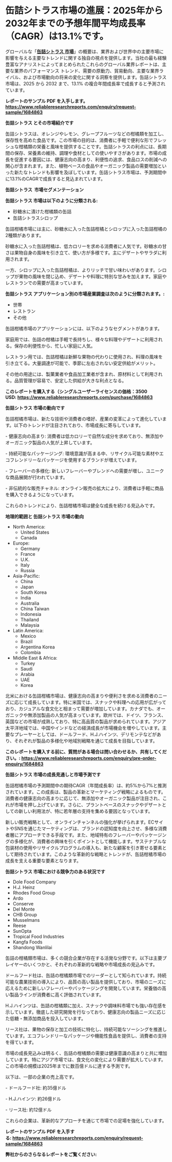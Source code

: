 <p><h1>缶詰シトラス市場の進展：2025年から2032年までの予想年間平均成長率（CAGR）は13.1%です。</h1></p><p>グローバルな「<a href="https://www.reliableresearchreports.com/canned-citrus-r1684863?utm_campaign=107&utm_medium=6&utm_source=Github&utm_content=ia&utm_term=17042025&utm_id=canned-citrus"><strong>缶詰シトラス 市場</strong></a>」の概要は、業界および世界中の主要市場に影響を与える主要なトレンドに関する独自の視点を提供します。当社の最も経験豊富なアナリストによってまとめられたこれらのグローバル業界レポートは、主要な業界のパフォーマンス トレンド、需要の原動力、貿易動向、主要な業界ライバル、および市場動向の将来の変化に関する洞察を提供します。缶詰シトラス 市場は、2025 から 2032 まで、13.1% の複合年間成長率で成長すると予測されています。</p>
<p><strong>レポートのサンプル PDF を入手します。</strong><strong><a href="https://www.reliableresearchreports.com/enquiry/request-sample/1684863?utm_campaign=107&utm_medium=6&utm_source=Github&utm_content=ia&utm_term=17042025&utm_id=canned-citrus">https://www.reliableresearchreports.com/enquiry/request-sample/1684863</a></strong></p>
<p><strong>缶詰シトラス とその市場紹介です</strong></p>
<p><p>缶詰シトラスは、オレンジやレモン、グレープフルーツなどの柑橘類を加工し、保存性を高めた食品です。この市場の目的は、消費者に手軽で便利な形でフレッシュな柑橘類の栄養と風味を提供することです。缶詰シトラスの利点には、長期間の保存、栄養素の維持、調理や食材としての使いやすさがあります。市場の成長を促進する要因には、健康志向の高まり、利便性の追求、食品ロスの削減への関心が含まれます。また、植物ベースの食品やオーガニック製品の需要増加といった新たなトレンドも影響を及ぼしています。缶詰シトラス市場は、予測期間中に13.1%のCAGRで成長すると見込まれています。</p><strong><a href="|AUTHORITHY_DOMAIN_URL|?utm_campaign=107&utm_medium=6&utm_source=Github&utm_content=ia&utm_term=17042025&utm_id=canned-citrus"></a></strong></p>
<p><strong>缶詰シトラス&nbsp;</strong><strong>&nbsp;市場セグメンテーション</strong></p>
<p><strong>缶詰シトラス 市場は以下のように分類される:</strong>&nbsp;</p>
<p><ul><li>砂糖水に漬けた柑橘類の缶詰</li><li>缶詰シトラスシロップ</li></ul></p>
<p><p>缶詰柑橘市場には主に、砂糖水に入った缶詰柑橘とシロップに入った缶詰柑橘の2種類があります。</p><p>砂糖水に入った缶詰柑橘は、低カロリーを求める消費者に人気です。砂糖水の甘さは果物自身の風味を引き立て、使い方が多様です。主にデザートやサラダに利用されます。</p><p>一方、シロップに入った缶詰柑橘は、よりリッチで甘い味わいがあります。シロップが果物の風味を閉じ込め、デザートや料理に特別な甘みを加えます。家庭やレストランでの需要が高まっています。</p></p>
<p><strong> 缶詰シトラス アプリケーション別の市場産業調査は次のように分類されます。:</strong></p>
<p><ul><li>世帯</li><li>レストラン</li><li>その他</li></ul></p>
<p><p>缶詰柑橘市場のアプリケーションには、以下のようなセグメントがあります。</p><p>家庭用では、缶詰の柑橘は手軽で長持ちし、様々な料理やデザートに利用される。保存の利便性から、忙しい家庭に人気。</p><p>レストラン用では、缶詰柑橘は新鮮な果物の代わりに使用され、料理の風味を引き立てる。大量調達が可能で、季節に左右されない安定供給がメリット。</p><p>その他の用途には、製菓業者や食品加工業者が含まれ、原材料として利用される。品質管理が容易で、安定した供給が大きな利点となる。</p></p>
<p><strong>このレポートを購入する（シングルユーザーライセンスの価格：3500 USD:</strong><strong>&nbsp;<a href="https://www.reliableresearchreports.com/purchase/1684863?utm_campaign=107&utm_medium=6&utm_source=Github&utm_content=ia&utm_term=17042025&utm_id=canned-citrus">https://www.reliableresearchreports.com/purchase/1684863</a></strong></p>
<p><strong>缶詰シトラス 市場の動向です</strong></p>
<p><p>缶詰柑橘市場は、新たな技術や消費者の嗜好、産業の変革によって進化しています。以下のトレンドが注目されており、市場成長に寄与しています。</p><p>- 健康志向の高まり: 消費者は低カロリーで自然な成分を求めており、無添加やオーガニック製品の人気が上昇しています。</p><p>- 持続可能なパッケージング: 環境意識が高まる中、リサイクル可能な素材やエコフレンドリーなパッケージを使用するブランドが増えています。</p><p>- フレーバーの多様化: 新しいフレーバーやブレンドへの需要が増し、ユニークな商品展開が行われています。</p><p>- 非伝統的な販売チャネル: オンライン販売の拡大により、消費者は手軽に商品を購入できるようになっています。</p><p>これらのトレンドにより、缶詰柑橘市場は健全な成長を続ける見込みです。</p></p>
<p><strong>地理的範囲と 缶詰シトラス 市場の動向</strong></p>
<p><ul>
    <li>
        North America:
        <ul>
            <li>United States</li>
            <li>Canada</li>
        </ul>
    </li>
    <li>
        Europe:
        <ul>
            <li>Germany</li>
            <li>France</li>
            <li>U.K.</li>
            <li>Italy</li>
            <li>Russia</li>
        </ul>
    </li>
    <li>
        Asia-Pacific:
        <ul>
            <li>China</li>
            <li>Japan</li>
            <li>South Korea</li>
            <li>India</li>
            <li>Australia</li>
            <li>China Taiwan</li>
            <li>Indonesia</li>
            <li>Thailand</li>
            <li>Malaysia</li>
        </ul>
    </li>
    <li>
        Latin America:
        <ul>
            <li>Mexico</li>
            <li>Brazil</li>
            <li>Argentina Korea</li>
            <li>Colombia</li>
        </ul>
    </li>
    <li>
        Middle East & Africa:
        <ul>
            <li>Turkey</li>
            <li>Saudi</li>
            <li>Arabia</li>
            <li>UAE</li>
            <li>Korea</li>
        </ul>
    </li>
    </ul></p>
<p><p>北米における缶詰柑橘市場は、健康志向の高まりや便利さを求める消費者のニーズに応じて成長しています。特に米国では、スナックや料理への応用が広がっており、カジュアルな食文化と相まって需要が増加しています。カナダでも、オーガニックや無添加製品の人気が高まっています。欧州では、ドイツ、フランス、英国などの市場が成熟しており、特に高品質の製品が求められています。アジア太平洋地域では、中国やインドなどの経済成長が市場機会を増やしています。主要なプレーヤーとしては、ドールフード、H.J.ハインツ、デリモンテなどがあり、それぞれが製品の多様化や地域別戦略を通じて成長を目指しています。</p></p>
<p><strong>このレポートを購入する前に、質問がある場合は問い合わせるか、共有してください。:&nbsp;<a href="https://www.reliableresearchreports.com/enquiry/pre-order-enquiry/1684863?utm_campaign=107&utm_medium=6&utm_source=Github&utm_content=ia&utm_term=17042025&utm_id=canned-citrus">https://www.reliableresearchreports.com/enquiry/pre-order-enquiry/1684863</a></strong></p>
<p><strong>缶詰シトラス 市場の成長見通しと市場予測です</strong></p>
<p><p>缶詰柑橘市場の予測期間中の期待CAGR（年間成長率）は、約5%から7%と推測されています。この成長は、製品の革新とマーケティング戦略によるものです。消費者の健康志向の高まりに応じて、無添加やオーガニック製品が注目され、これが市場を押し上げています。さらに、プラントベースのスナックやデザートとしての新しい利用法が、特に若年層の支持を集める要因となっています。</p><p>新しい販売戦略として、オンラインチャンネルの強化が挙げられます。ECサイトやSNSを通じたマーケティングは、ブランドの認知度を向上させ、多様な消費者層にアプローチできる手段です。また、地域特有のフレーバーやパッケージングの多様化が、消費者の興味を引くポイントとして機能します。サステナブルな包装材の使用やリサイクルプログラムの導入も、新たな顧客を引き寄せる要素として期待されています。このような革新的な戦略とトレンドが、缶詰柑橘市場の成長を支える重要な要素となります。</p></p>
<p><strong>缶詰シトラス 市場における競争力のある状況です</strong></p>
<p><ul><li>Dole Food Company</li><li>H.J. Heinz</li><li>Rhodes Food Group</li><li>Ardo</li><li>Conserve</li><li>Del Monte</li><li>CHB Group</li><li>Musselmans</li><li>Reese</li><li>SunOpta</li><li>Tropical Food Industries</li><li>Kangfa Foods</li><li>Shandong Wanlilai</li></ul></p>
<p><p>缶詰の柑橘類市場は、多くの競合企業が存在する活発な分野です。以下は主要プレイヤーのいくつかと、それぞれの革新的な戦略や市場成長の見込みです。</p><p>ドールフード社は、缶詰の柑橘類市場でのリーダーとして知られています。持続可能な農業技術の導入により、品質の高い製品を提供しており、市場のニーズに応えるために新しいフレーバーやパッケージングを開発しています。栄養価の高い製品ラインが消費者に高く評価されています。</p><p>H.J.ハインツは、缶詰の柑橘類に加え、スナックや調味料市場でも強い存在感を示しています。徹底した研究開発を行なっており、健康志向の製品ニーズに応じた低糖・無添加商品を投入しています。</p><p>リース社は、果物の保存と加工の技術に特化し、持続可能なソーシングを推進しています。エコフレンドリーなパッケージや機能性食品を提供し、消費者の支持を得ています。</p><p>市場の成長見込みは明るく、缶詰の柑橘類の需要は健康意識の高まりと共に増加しています。特にアジア市場では、食文化の変化により需要が拡大しています。この市場の規模は2025年までに数百億ドルに達する予測です。</p><p>以下は、一部の企業の売上高です。</p><p>- ドールフード社: 約35億ドル</p><p>- H.J.ハインツ: 約26億ドル</p><p>- リース社: 約12億ドル</p><p>これらの企業は、革新的なアプローチを通じて市場での足場を強化しています。</p></p>
<p><strong>レポートのサンプル PDF を入手する:&nbsp;<a href="https://www.reliableresearchreports.com/enquiry/request-sample/1684863?utm_campaign=107&utm_medium=6&utm_source=Github&utm_content=ia&utm_term=17042025&utm_id=canned-citrus">https://www.reliableresearchreports.com/enquiry/request-sample/1684863</a></strong></p>
<p></p>
<p></p>
<p></p>
<p></p>
<p><strong>弊社からのさらなるレポートをご覧ください:</strong></p>
<p><strong><p></p><p></p><p></p></strong></p>